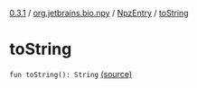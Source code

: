 [0.3.1](../../index.md) / [org.jetbrains.bio.npy](../index.md) / [NpzEntry](index.md) / [toString](.)

# toString

`fun toString(): String` [(source)](https://github.com/JetBrains-Research/npy/blob/0.3.1/src/main/kotlin/org/jetbrains/bio/npy/Npz.kt#L194)